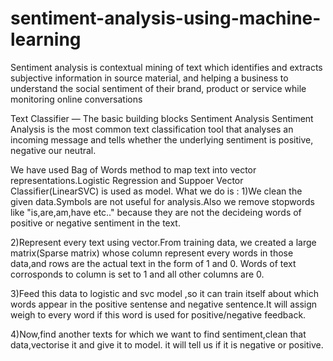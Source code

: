 # sentiment-analysis-using-machine-learning
Sentiment analysis is contextual mining of text which identifies and extracts subjective information in source material, and helping a business to understand the social sentiment of their brand, product or service while monitoring online conversations

Text Classifier — The basic building blocks
Sentiment Analysis
Sentiment Analysis is the most common text classification tool that analyses an incoming message and tells whether the underlying sentiment is positive, negative our neutral.

We have used Bag of Words method to map text into vector representations.Logistic Regression and Suppoer Vector Classifier(LinearSVC) is used as model.
What we do is :
1)We clean the given data.Symbols are not useful for analysis.Also we remove stopwords like "is,are,am,have etc.." because they are not the decideing words of positive or negative sentiment in the text.

2)Represent every text using vector.From training data, we created a large matrix(Sparse matrix) whose column represent every words in those data,and rows are the actual text in the form of 1 and 0. Words of text corrosponds to column is set to 1 and all other columns are 0.

3)Feed this data to logistic and svc model ,so it can train itself about which words appear in the positive sentense and negative sentence.It will assign weigh to every word if this word is used for positive/negative feedback.

4)Now,find another texts for which we want to find sentiment,clean that data,vectorise it and give it to model.
it will tell us if it is negative or positive.
